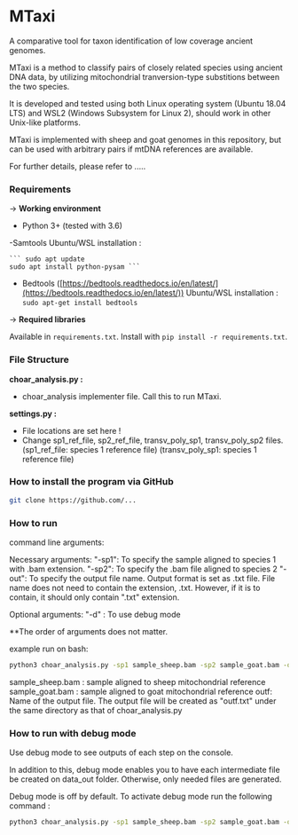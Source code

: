 # MTaxi

A comparative tool for taxon identification of low coverage ancient genomes.

MTaxi is a method to classify pairs of closely related species using ancient DNA data, by utilizing mitochondrial tranversion-type substitions between the two species.

It is developed and tested using both Linux operating system (Ubuntu 18.04 LTS) and WSL2 (Windows Subsystem for Linux 2), should work in other Unix-like platforms.

MTaxi is implemented with sheep and goat genomes in this repository, but can be used with arbitrary pairs if mtDNA references are available.

For further details, please refer to .....

### **Requirements**

→ **Working environment**
- Python 3+ (tested with 3.6)

-Samtools
    Ubuntu/WSL installation :

    ``` sudo apt update
    sudo apt install python-pysam ```

- Bedtools ([https://bedtools.readthedocs.io/en/latest/](https://bedtools.readthedocs.io/en/latest/))
    Ubuntu/WSL installation : `sudo apt-get install bedtools`

→ **Required libraries**

Available in ```requirements.txt```. Install with ```pip install -r requirements.txt```.

### File Structure


**choar_analysis.py :**
- choar_analysis implementer file. Call this to run MTaxi.


**settings.py :**
- File locations are set here !
- Change sp1_ref_file, sp2_ref_file, transv_poly_sp1, transv_poly_sp2 files.
	(sp1_ref_file: species 1 reference file)
    (transv_poly_sp1: species 1 reference file)

### **How to install the program via GitHub**

```bash
git clone https://github.com/...
```

### **How to run** ###
command line arguments:

Necessary arguments:
"-sp1": To specify the sample aligned to species 1 with .bam extension.
"-sp2": To specify the .bam file aligned to species 2
"-out": To specify the output file name.
	Output format is set as .txt file.
	File name does not need to contain the extension, .txt. However, if it is to contain, it should only contain ".txt" extension.

Optional arguments:
"-d" : To use debug mode

**The order of arguments does not matter.

example run on bash:

```bash
python3 choar_analysis.py -sp1 sample_sheep.bam -sp2 sample_goat.bam -out outf

```
sample_sheep.bam : sample aligned to sheep mitochondrial reference
sample_goat.bam : sample aligned to goat mitochondrial reference
outf: Name of the output file. The output file will be created as "outf.txt" under the same directory as that of choar_analysis.py

### How to run with debug mode

Use debug mode to see outputs of each step on the console.

In addition to this, debug mode enables you to have each intermediate file be created on data_out folder. Otherwise, only needed files are generated.

Debug mode is off by default. To activate debug mode run the following command :

```bash
python3 choar_analysis.py -sp1 sample_sheep.bam -sp2 sample_goat.bam -out outf -d

```
